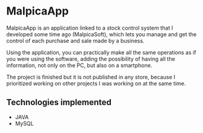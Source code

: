 # MalpicaApp

MalpicaApp is an application linked to a stock control system that I developed some time ago (MalpicaSoft), which lets you manage and get the control of each purchase and sale made by a business.

Using the application, you can practically make all the same operations as if you were using the software, adding the possibility of having all the information, not only on the PC, but also on a smartphone.

The project is finished but it is not published in any store, because I prioritized working on other projects I was working on at the same time.

## Technologies implemented
- JAVA
- MySQL